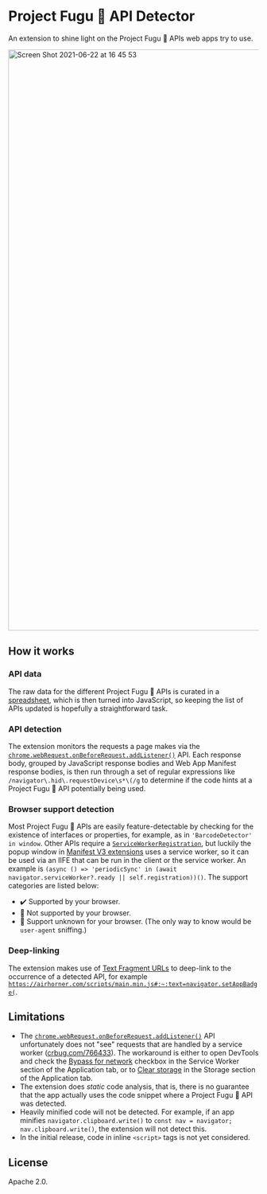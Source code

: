 # Project Fugu 🐡 API Detector

An extension to shine light on the Project Fugu 🐡 APIs web apps try to use.

<img width="1168" alt="Screen Shot 2021-06-22 at 16 45 53" src="https://user-images.githubusercontent.com/145676/122972281-41f10d00-d390-11eb-9d81-36d33146c9b3.png">

## How it works

### API data

The raw data for the different Project Fugu 🐡 APIs is curated in a
[spreadsheet](https://docs.google.com/spreadsheets/d/1ndxh6sl0fSOLHFlMdSiLPqmGPMDVJqkJFYnQ0Hsmhwo/edit?usp=sharing),
which is then turned into JavaScript, so keeping the list of APIs updated is
hopefully a straightforward task.

### API detection

The extension monitors the requests a page makes via the
[`chrome.webRequest.onBeforeRequest.addListener()`](https://developer.chrome.com/docs/extensions/reference/webRequest/#event-onBeforeRequest)
API. Each response body, grouped by JavaScript response bodies and Web App
Manifest response bodies, is then run through a set of regular expressions like
`/navigator\.hid\.requestDevice\s*\(/g` to determine if the code hints at a
Project Fugu 🐡 API potentially being used.

### Browser support detection

Most Project Fugu 🐡 APIs are easily feature-detectable by checking for the
existence of interfaces or properties, for example, as in
`'BarcodeDetector' in window`. Other APIs require a
[`ServiceWorkerRegistration`](https://developer.mozilla.org/en-US/docs/Web/API/ServiceWorkerRegistration),
but luckily the popup window in
[Manifest V3 extensions](https://developer.chrome.com/docs/extensions/mv3/intro/)
uses a service worker, so it can be used via an IIFE that can be run in the
client or the service worker. An example is
`(async () => 'periodicSync' in (await navigator.serviceWorker?.ready || self.registration))()`.
The support categories are listed below:

- ✔️ Supported by your browser.
- 🚫 Not supported by your browser.
- 🤷 Support unknown for your browser. (The only way to know would be
  `user-agent` sniffing.)

### Deep-linking

The extension makes use of [Text Fragment URLs](https://web.dev/text-fragments/)
to deep-link to the occurrence of a detected API, for example
[`https://airhorner.com/scripts/main.min.js#:~:text=navigator.setAppBadge(`](https://airhorner.com/scripts/main.min.js#:~:text=navigator.setAppBadge%28).

## Limitations

- The
  [`chrome.webRequest.onBeforeRequest.addListener()`](https://developer.chrome.com/docs/extensions/reference/webRequest/#event-onBeforeRequest)
  API unfortunately does not "see" requests that are handled by a service worker
  ([crbug.com/766433](https://crbug.com/766433)). The workaround is either to
  open DevTools and check the
  [Bypass for network](https://developer.chrome.com/docs/devtools/progressive-web-apps/#:~:text=bypass%20for%20network)
  checkbox in the Service Worker section of the Application tab, or to
  [Clear storage](https://developer.chrome.com/docs/devtools/progressive-web-apps/#clear-storage)
  in the Storage section of the Application tab.
- The extension does _static_ code analysis, that is, there is no guarantee that
  the app actually uses the code snippet where a Project Fugu 🐡 API was
  detected.
- Heavily minified code will not be detected. For example, if an app minifies
  `navigator.clipboard.write()` to
  `const nav = navigator; nav.clipboard.write()`, the extension will not detect
  this.
- In the initial release, code in inline `<script>` tags is not yet considered.

## License

Apache 2.0.
